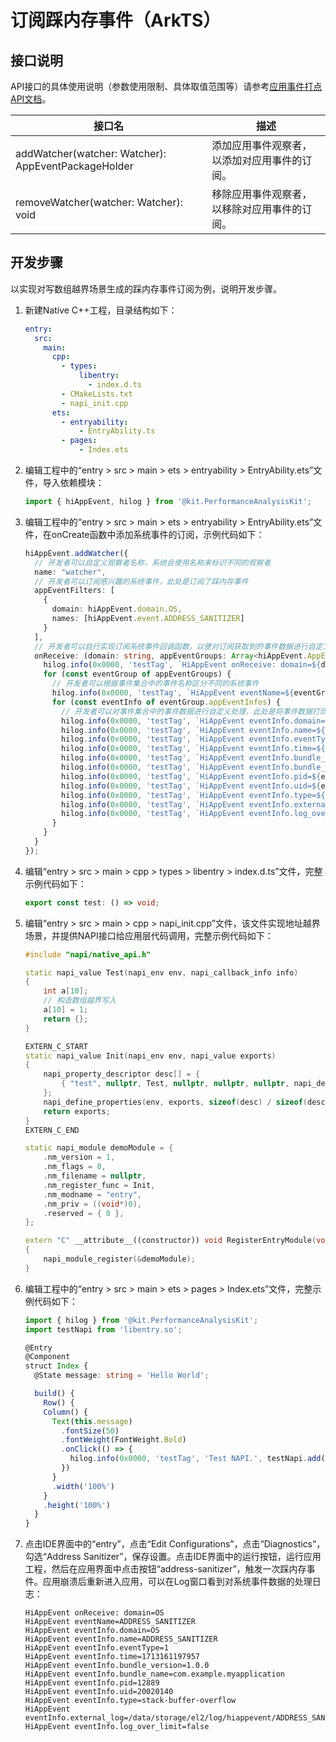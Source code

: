# 订阅踩内存事件（ArkTS）

## 接口说明

API接口的具体使用说明（参数使用限制、具体取值范围等）请参考[应用事件打点API文档](../reference/apis-performance-analysis-kit/js-apis-hiviewdfx-hiappevent.md)。

| 接口名                                              | 描述                                         |
| --------------------------------------------------- | -------------------------------------------- |
| addWatcher(watcher: Watcher): AppEventPackageHolder | 添加应用事件观察者，以添加对应用事件的订阅。 |
| removeWatcher(watcher: Watcher): void               | 移除应用事件观察者，以移除对应用事件的订阅。 |

## 开发步骤

以实现对写数组越界场景生成的踩内存事件订阅为例，说明开发步骤。

1. 新建Native C++工程，目录结构如下：

   ```yml
   entry:
     src:
       main:
         cpp:
           - types:
               libentry:
                 - index.d.ts
           - CMakeLists.txt
           - napi_init.cpp
         ets:
           - entryability:
               - EntryAbility.ts
           - pages:
               - Index.ets
   ```

2. 编辑工程中的“entry > src > main > ets > entryability > EntryAbility.ets”文件，导入依赖模块：

   ```ts
   import { hiAppEvent, hilog } from '@kit.PerformanceAnalysisKit';
   ```

3. 编辑工程中的“entry > src > main > ets > entryability > EntryAbility.ets”文件，在onCreate函数中添加系统事件的订阅，示例代码如下：

   ```ts
   hiAppEvent.addWatcher({
     // 开发者可以自定义观察者名称，系统会使用名称来标识不同的观察者
     name: "watcher",
     // 开发者可以订阅感兴趣的系统事件，此处是订阅了踩内存事件
     appEventFilters: [
       {
         domain: hiAppEvent.domain.OS,
         names: [hiAppEvent.event.ADDRESS_SANITIZER]
       }
     ],
     // 开发者可以自行实现订阅系统事件回调函数，以便对订阅获取到的事件数据进行自定义处理
     onReceive: (domain: string, appEventGroups: Array<hiAppEvent.AppEventGroup>) => {
       hilog.info(0x0000, 'testTag', `HiAppEvent onReceive: domain=${domain}`);
       for (const eventGroup of appEventGroups) {
         // 开发者可以根据事件集合中的事件名称区分不同的系统事件
         hilog.info(0x0000, 'testTag', `HiAppEvent eventName=${eventGroup.name}`);
         for (const eventInfo of eventGroup.appEventInfos) {
           // 开发者可以对事件集合中的事件数据进行自定义处理，此处是将事件数据打印在日志中
           hilog.info(0x0000, 'testTag', `HiAppEvent eventInfo.domain=${eventInfo.domain}`);
           hilog.info(0x0000, 'testTag', `HiAppEvent eventInfo.name=${eventInfo.name}`);
           hilog.info(0x0000, 'testTag', `HiAppEvent eventInfo.eventType=${eventInfo.eventType}`);
           hilog.info(0x0000, 'testTag', `HiAppEvent eventInfo.time=${eventInfo.params['time']}`);
           hilog.info(0x0000, 'testTag', `HiAppEvent eventInfo.bundle_version=${eventInfo.params['bundle_version']}`);
           hilog.info(0x0000, 'testTag', `HiAppEvent eventInfo.bundle_name=${eventInfo.params['bundle_name']}`);
           hilog.info(0x0000, 'testTag', `HiAppEvent eventInfo.pid=${eventInfo.params['pid']}`);
           hilog.info(0x0000, 'testTag', `HiAppEvent eventInfo.uid=${eventInfo.params['uid']}`);
           hilog.info(0x0000, 'testTag', `HiAppEvent eventInfo.type=${eventInfo.params['type']}`);
           hilog.info(0x0000, 'testTag', `HiAppEvent eventInfo.external_log=${eventInfo.params['external_log']}`);
           hilog.info(0x0000, 'testTag', `HiAppEvent eventInfo.log_over_limit=${eventInfo.params['log_over_limit']}`);
         }
       }
     }
   });
   ```

4. 编辑“entry > src > main > cpp > types > libentry > index.d.ts”文件，完整示例代码如下：

   ```ts
   export const test: () => void;
   ```

5. 编辑“entry > src > main > cpp > napi_init.cpp”文件，该文件实现地址越界场景，并提供NAPI接口给应用层代码调用，完整示例代码如下：

   ```c++
   #include "napi/native_api.h"

   static napi_value Test(napi_env env, napi_callback_info info)
   {
       int a[10];
       // 构造数组越界写入
       a[10] = 1;
       return {};
   }

   EXTERN_C_START
   static napi_value Init(napi_env env, napi_value exports)
   {
       napi_property_descriptor desc[] = {
           { "test", nullptr, Test, nullptr, nullptr, nullptr, napi_default, nullptr }
       };
       napi_define_properties(env, exports, sizeof(desc) / sizeof(desc[0]), desc);
       return exports;
   }
   EXTERN_C_END

   static napi_module demoModule = {
       .nm_version = 1,
       .nm_flags = 0,
       .nm_filename = nullptr,
       .nm_register_func = Init,
       .nm_modname = "entry",
       .nm_priv = ((void*)0),
       .reserved = { 0 },
   };

   extern "C" __attribute__((constructor)) void RegisterEntryModule(void)
   {
       napi_module_register(&demoModule);
   }
   ```

6. 编辑工程中的“entry > src > main > ets  > pages > Index.ets”文件，完整示例代码如下：

   ```ts
   import { hilog } from '@kit.PerformanceAnalysisKit';
   import testNapi from 'libentry.so';

   @Entry
   @Component
   struct Index {
     @State message: string = 'Hello World';

     build() {
       Row() {
       Column() {
         Text(this.message)
           .fontSize(50)
           .fontWeight(FontWeight.Bold)
           .onClick(() => {
             hilog.info(0x0000, 'testTag', 'Test NAPI.', testNapi.add(2, 3));
           })
         }
         .width('100%')
       }
       .height('100%')
     }
   }
   ```

7. 点击IDE界面中的“entry”，点击“Edit Configurations”，点击“Diagnostics”，勾选“Address Sanitizer”，保存设置。点击IDE界面中的运行按钮，运行应用工程，然后在应用界面中点击按钮“address-sanitizer”，触发一次踩内存事件。应用崩溃后重新进入应用，可以在Log窗口看到对系统事件数据的处理日志：

   ```text
   HiAppEvent onReceive: domain=OS
   HiAppEvent eventName=ADDRESS_SANITIZER
   HiAppEvent eventInfo.domain=OS
   HiAppEvent eventInfo.name=ADDRESS_SANITIZER
   HiAppEvent eventInfo.eventType=1
   HiAppEvent eventInfo.time=1713161197957
   HiAppEvent eventInfo.bundle_version=1.0.0
   HiAppEvent eventInfo.bundle_name=com.example.myapplication
   HiAppEvent eventInfo.pid=12889
   HiAppEvent eventInfo.uid=20020140
   HiAppEvent eventInfo.type=stack-buffer-overflow
   HiAppEvent eventInfo.external_log=/data/storage/el2/log/hiappevent/ADDRESS_SANITIZER_1713161197960_12889.log
   HiAppEvent eventInfo.log_over_limit=false
   ```
